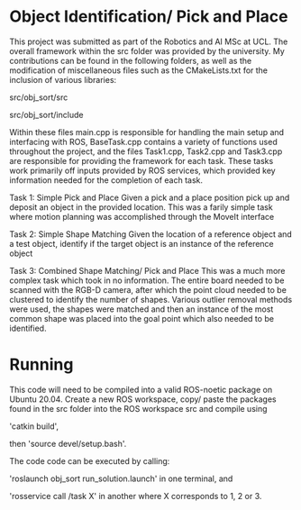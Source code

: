 # Object Identification/ Pick and Place 

This project was submitted as part of the Robotics and AI MSc at UCL. The overall framework within the src folder was provided by the university. My contributions can be found in the following folders, as well as the modification of miscellaneous files such as the CMakeLists.txt for the inclusion of various libraries:

src/obj_sort/src

src/obj_sort/include

Within these files main.cpp is responsible for handling the main setup and interfacing with ROS, BaseTask.cpp contains a variety of functions used throughout the project, and the files Task1.cpp, Task2.cpp and Task3.cpp are responsible for providing the framework for each task. These tasks work primarily off inputs provided by ROS services, which provided key information needed for the completion of each task.

Task 1: Simple Pick and Place
Given a pick and a place position pick up and deposit an object in the provided location. This was a farily simple task where motion planning was accomplished through the MoveIt interface

Task 2: Simple Shape Matching
Given the location of a reference object and a test object, identify if the target object is an instance of the reference object 

Task 3: Combined Shape Matching/ Pick and Place
This was a much more complex task which took in no information. The entire board needed to be scanned with the RGB-D camera, after which the point cloud needed to be clustered to identify the number of shapes. Various outlier removal methods were used, the shapes were matched and then an instance of the most common shape was placed into the goal point which also needed to be identified.

# Running

This code will need to be compiled into a valid ROS-noetic package on Ubuntu 20.04. Create a new ROS workspace, copy/ paste the packages found in the src folder into the ROS workspace src and compile using 

'catkin build', 

then 'source devel/setup.bash'. 

The code code can be executed by calling: 

'roslaunch obj_sort run_solution.launch' in one terminal, and 

'rosservice call /task X' in another where X corresponds to 1, 2 or 3.

